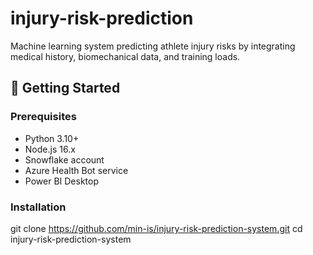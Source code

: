 # injury-risk-prediction
Machine learning system predicting athlete injury risks by integrating medical history, biomechanical data, and training loads.

## 🚀 Getting Started

### Prerequisites
- Python 3.10+
- Node.js 16.x
- Snowflake account
- Azure Health Bot service
- Power BI Desktop

### Installation
git clone https://github.com/min-is/injury-risk-prediction-system.git
cd injury-risk-prediction-system